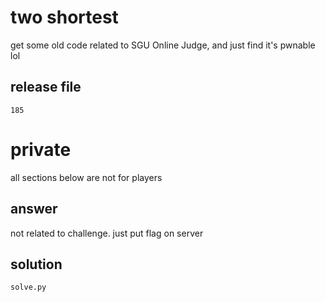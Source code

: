 # two shortest
get some old code related to SGU Online Judge, and just find it's pwnable lol

## release file
`185`

# private
all sections below are not for players

## answer
not related to challenge. just put flag on server

## solution
`solve.py`

